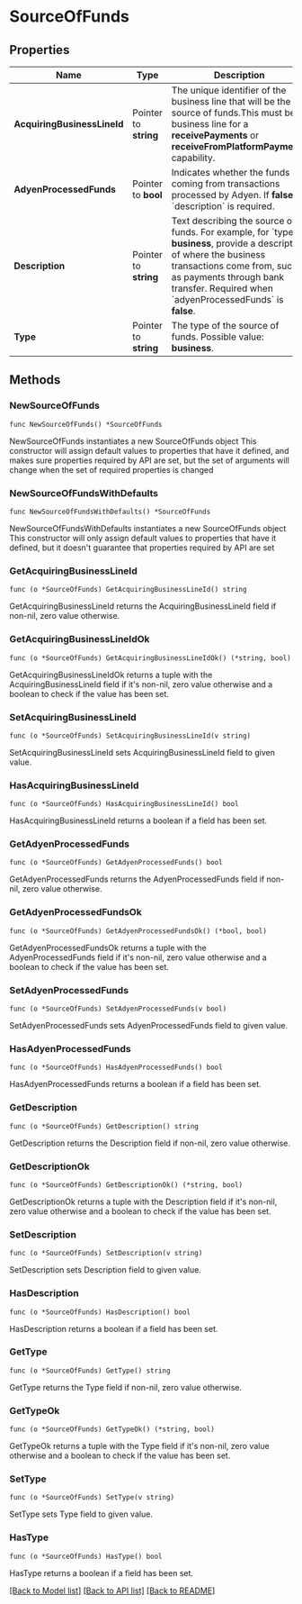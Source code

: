 # SourceOfFunds

## Properties

Name | Type | Description | Notes
------------ | ------------- | ------------- | -------------
**AcquiringBusinessLineId** | Pointer to **string** | The unique identifier of the business line that will be the source of funds.This must be a business line for a **receivePayments** or **receiveFromPlatformPayments** capability. | [optional] 
**AdyenProcessedFunds** | Pointer to **bool** | Indicates whether the funds are coming from transactions processed by Adyen. If **false**, a &#x60;description&#x60; is required. | [optional] 
**Description** | Pointer to **string** | Text describing the source of funds. For example, for &#x60;type&#x60; **business**, provide a description of where the business transactions come from, such as payments through bank transfer. Required when &#x60;adyenProcessedFunds&#x60; is **false**. | [optional] 
**Type** | Pointer to **string** | The type of the source of funds. Possible value: **business**. | [optional] 

## Methods

### NewSourceOfFunds

`func NewSourceOfFunds() *SourceOfFunds`

NewSourceOfFunds instantiates a new SourceOfFunds object
This constructor will assign default values to properties that have it defined,
and makes sure properties required by API are set, but the set of arguments
will change when the set of required properties is changed

### NewSourceOfFundsWithDefaults

`func NewSourceOfFundsWithDefaults() *SourceOfFunds`

NewSourceOfFundsWithDefaults instantiates a new SourceOfFunds object
This constructor will only assign default values to properties that have it defined,
but it doesn't guarantee that properties required by API are set

### GetAcquiringBusinessLineId

`func (o *SourceOfFunds) GetAcquiringBusinessLineId() string`

GetAcquiringBusinessLineId returns the AcquiringBusinessLineId field if non-nil, zero value otherwise.

### GetAcquiringBusinessLineIdOk

`func (o *SourceOfFunds) GetAcquiringBusinessLineIdOk() (*string, bool)`

GetAcquiringBusinessLineIdOk returns a tuple with the AcquiringBusinessLineId field if it's non-nil, zero value otherwise
and a boolean to check if the value has been set.

### SetAcquiringBusinessLineId

`func (o *SourceOfFunds) SetAcquiringBusinessLineId(v string)`

SetAcquiringBusinessLineId sets AcquiringBusinessLineId field to given value.

### HasAcquiringBusinessLineId

`func (o *SourceOfFunds) HasAcquiringBusinessLineId() bool`

HasAcquiringBusinessLineId returns a boolean if a field has been set.

### GetAdyenProcessedFunds

`func (o *SourceOfFunds) GetAdyenProcessedFunds() bool`

GetAdyenProcessedFunds returns the AdyenProcessedFunds field if non-nil, zero value otherwise.

### GetAdyenProcessedFundsOk

`func (o *SourceOfFunds) GetAdyenProcessedFundsOk() (*bool, bool)`

GetAdyenProcessedFundsOk returns a tuple with the AdyenProcessedFunds field if it's non-nil, zero value otherwise
and a boolean to check if the value has been set.

### SetAdyenProcessedFunds

`func (o *SourceOfFunds) SetAdyenProcessedFunds(v bool)`

SetAdyenProcessedFunds sets AdyenProcessedFunds field to given value.

### HasAdyenProcessedFunds

`func (o *SourceOfFunds) HasAdyenProcessedFunds() bool`

HasAdyenProcessedFunds returns a boolean if a field has been set.

### GetDescription

`func (o *SourceOfFunds) GetDescription() string`

GetDescription returns the Description field if non-nil, zero value otherwise.

### GetDescriptionOk

`func (o *SourceOfFunds) GetDescriptionOk() (*string, bool)`

GetDescriptionOk returns a tuple with the Description field if it's non-nil, zero value otherwise
and a boolean to check if the value has been set.

### SetDescription

`func (o *SourceOfFunds) SetDescription(v string)`

SetDescription sets Description field to given value.

### HasDescription

`func (o *SourceOfFunds) HasDescription() bool`

HasDescription returns a boolean if a field has been set.

### GetType

`func (o *SourceOfFunds) GetType() string`

GetType returns the Type field if non-nil, zero value otherwise.

### GetTypeOk

`func (o *SourceOfFunds) GetTypeOk() (*string, bool)`

GetTypeOk returns a tuple with the Type field if it's non-nil, zero value otherwise
and a boolean to check if the value has been set.

### SetType

`func (o *SourceOfFunds) SetType(v string)`

SetType sets Type field to given value.

### HasType

`func (o *SourceOfFunds) HasType() bool`

HasType returns a boolean if a field has been set.


[[Back to Model list]](../README.md#documentation-for-models) [[Back to API list]](../README.md#documentation-for-api-endpoints) [[Back to README]](../README.md)


